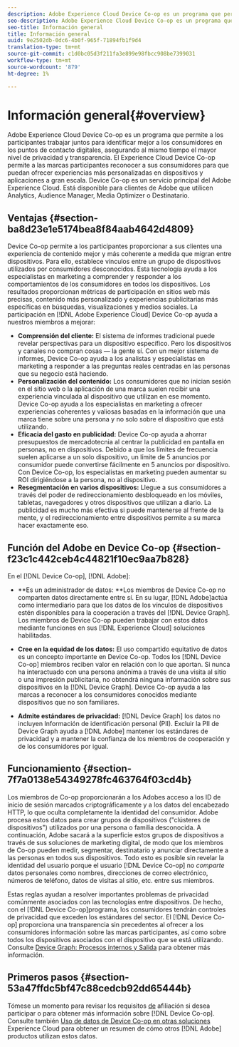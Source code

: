 ```yaml
---
description: Adobe Experience Cloud Device Co-op es un programa que permite a los participantes trabajar juntos para identificar mejor a los consumidores en los puntos de contacto digitales, asegurando al mismo tiempo el mayor nivel de privacidad y transparencia. El Experience Cloud Device Co-op permite a las marcas participantes reconocer a sus consumidores para que puedan ofrecer experiencias más personalizadas en dispositivos y aplicaciones a gran escala. Device Co-op es un servicio principal del Adobe Experience Cloud. Está disponible para clientes de Adobe que utilicen Analytics, Audience Manager, Media Optimizer o Destinatario.
seo-description: Adobe Experience Cloud Device Co-op es un programa que permite a los participantes trabajar juntos para identificar mejor a los consumidores en los puntos de contacto digitales, asegurando al mismo tiempo el mayor nivel de privacidad y transparencia. El Experience Cloud Device Co-op permite a las marcas participantes reconocer a sus consumidores para que puedan ofrecer experiencias más personalizadas en dispositivos y aplicaciones a gran escala. Device Co-op es un servicio principal del Adobe Experience Cloud. Está disponible para clientes de Adobe que utilicen Analytics, Audience Manager, Media Optimizer o Destinatario.
seo-title: Información general
title: Información general
uuid: 9e2502db-0dc6-4b0f-965f-71894fb1f9d4
translation-type: tm+mt
source-git-commit: c1d0bc05d3f211fa3e899e98fbcc908be7399031
workflow-type: tm+mt
source-wordcount: '879'
ht-degree: 1%

---
```



# Información general{#overview}

Adobe Experience Cloud Device Co-op es un programa que permite a los participantes trabajar juntos para identificar mejor a los consumidores en los puntos de contacto digitales, asegurando al mismo tiempo el mayor nivel de privacidad y transparencia. El Experience Cloud Device Co-op permite a las marcas participantes reconocer a sus consumidores para que puedan ofrecer experiencias más personalizadas en dispositivos y aplicaciones a gran escala. Device Co-op es un servicio principal del Adobe Experience Cloud. Está disponible para clientes de Adobe que utilicen Analytics, Audience Manager, Media Optimizer o Destinatario.

## Ventajas {#section-ba8d23e1e5174bea8f84aab4642d4809}

Device Co-op permite a los participantes proporcionar a sus clientes una experiencia de contenido mejor y más coherente a medida que migran entre dispositivos. Para ello, establece vínculos entre un grupo de dispositivos utilizados por consumidores desconocidos. Esta tecnología ayuda a los especialistas en marketing a comprender y responder a los comportamientos de los consumidores en todos los dispositivos. Los resultados proporcionan métricas de participación en sitios web más precisas, contenido más personalizado y experiencias publicitarias más específicas en búsquedas, visualizaciones y medios sociales. La participación en [!DNL Adobe Experience Cloud] Device Co-op ayuda a nuestros miembros a mejorar:

* **Comprensión del cliente:** El sistema de informes tradicional puede revelar perspectivas para un dispositivo específico. Pero los dispositivos y canales no compran cosas — la gente sí. Con un mejor sistema de informes, Device Co-op ayuda a los analistas y especialistas en marketing a responder a las preguntas reales centradas en las personas que su negocio está haciendo.
* **Personalización del contenido:** Los consumidores que no inician sesión en el sitio web o la aplicación de una marca suelen recibir una experiencia vinculada al dispositivo que utilizan en ese momento. Device Co-op ayuda a los especialistas en marketing a ofrecer experiencias coherentes y valiosas basadas en la información que una marca tiene sobre una persona y no solo sobre el dispositivo que está utilizando.
* **Eficacia del gasto en publicidad:** Device Co-op ayuda a ahorrar presupuestos de mercadotecnia al centrar la publicidad en pantalla en personas, no en dispositivos. Debido a que los límites de frecuencia suelen aplicarse a un solo dispositivo, un límite de 5 anuncios por consumidor puede convertirse fácilmente en 5 anuncios por dispositivo. Con Device Co-op, los especialistas en marketing pueden aumentar su ROI dirigiéndose a la persona, no al dispositivo.
* **Resegmentación en varios dispositivos:** Llegue a sus consumidores a través del poder de redireccionamiento desbloqueado en los móviles, tabletas, navegadores y otros dispositivos que utilizan a diario. La publicidad es mucho más efectiva si puede mantenerse al frente de la mente, y el redireccionamiento entre dispositivos permite a su marca hacer exactamente eso.

<!--
we may not want to share info in this with customers who have not signed. Also, removed directory from S3.
<p>Download our white-paper, <a href="https://marketing-stage.adobe.com/resources/help/en_US/mcdc/downloads/what_to_expect.pdf" format="https" scope="external"> What to Expect from the Device Co-op</a> for more information. </p>
-->

## Función del Adobe en Device Co-op {#section-f23c1c442ceb4c44821f10ec9aa7b828}

En el [!DNL Device Co-op], [!DNL Adobe]:

* **Es un administrador de datos: **Los miembros de Device Co-op no comparten datos directamente entre sí. En su lugar, [!DNL Adobe]actúa como intermediario para que los datos de los vínculos de dispositivos estén disponibles para la cooperación a través del [!DNL Device Graph]. Los miembros de Device Co-op pueden trabajar con estos datos mediante funciones en sus [!DNL Experience Cloud] soluciones habilitadas.

* **Cree en la equidad de los datos:** El uso compartido equitativo de datos es un concepto importante en Device Co-op. Todos los [!DNL Device Co-op] miembros reciben valor en relación con lo que aportan. Si nunca ha interactuado con una persona anónima a través de una visita al sitio o una impresión publicitaria, no obtendrá ninguna información sobre sus dispositivos en la [!DNL Device Graph]. Device Co-op ayuda a las marcas a reconocer a los consumidores conocidos mediante dispositivos que no son familiares.

* **Admite estándares de privacidad:** [!DNL Device Graph] los datos no incluyen Información de identificación personal (PII). Excluir la PII de Device Graph ayuda a [!DNL Adobe] mantener los estándares de privacidad y a mantener la confianza de los miembros de cooperación y de los consumidores por igual.

## Funcionamiento {#section-7f7a0138e54349278fc463764f03cd4b}

Los miembros de Co-op proporcionarán a los Adobes acceso a los ID de inicio de sesión marcados criptográficamente y a los datos del encabezado HTTP, lo que oculta completamente la identidad del consumidor. Adobe procesa estos datos para crear grupos de dispositivos (&quot;clústeres de dispositivos&quot;) utilizados por una persona o familia desconocida. A continuación, Adobe sacará a la superficie estos grupos de dispositivos a través de sus soluciones de marketing digital, de modo que los miembros de Co-op pueden medir, segmentar, destinatario y anunciar directamente a las personas en todos sus dispositivos. Todo esto es posible sin revelar la identidad del usuario porque el usuario [!DNL Device Co-op] no *comparte* datos personales como nombres, direcciones de correo electrónico, números de teléfono, datos de visitas al sitio, etc. entre sus miembros.

Estas reglas ayudan a resolver importantes problemas de privacidad comúnmente asociados con las tecnologías entre dispositivos. De hecho, con el [!DNL Device Co-op]programa, los consumidores tendrán controles de privacidad que exceden los estándares del sector. El [!DNL Device Co-op] proporciona una transparencia sin precedentes al ofrecer a los consumidores información sobre las marcas participantes, así como sobre todos los dispositivos asociados con el dispositivo que se está utilizando. Consulte [Device Graph: Procesos internos y Salida](../processes/links.md#concept-e9526af3476b478aab7c57b9ed0bab7c) para obtener más información.

## Primeros pasos {#section-53a47ffdc5bf47c88cedcb92dd65444b}

Tómese un momento para revisar los requisitos [de](../about/requirements.md#concept-31d3d165d22546afbedf023d32ad3a43) afiliación si desea participar o para obtener más información sobre [!DNL Device Co-op]. Consulte también [Uso de datos de Device Co-op en otras soluciones](../other-solutions/other-solutions.md#concept-46278a50cfca4e1ab83a3b35077a585f) Experience Cloud para obtener un resumen de cómo otros [!DNL Adobe] productos utilizan estos datos.
